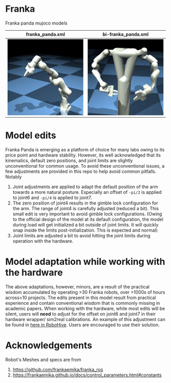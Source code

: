 # Franka
Franka panda mujoco models

franka_panda.xml           |  bi-franka_panda.xml |
:-------------------------:|:-------------------------:
![Alt text](franka.png?raw=false "franka") | ![Alt text](bi_franka.png?raw=false "bi-franka")  |

# Model edits
Franka Panda is emerging as a platform of choice for many labs owing to its price point and hardware stability. However, its well acknowledged that its kinematics, default zero positions, and joint limits are slightly unconventional for common usage. To avoid these unconventional issues, a few adjustments are provided in this repo to help avoid common pitfalls. Notably
1. Joint adjustments are applied to adapt the default position of the arm towards a more natural posture. Especially an offset of `-pi/2` is applied to joint6 and `-pi/4` is applied to joint7.
2. The zero position of joint4 results in the gimble lock configuration for the arm. The range of joint4 is carefully adjusted (reduced a bit). This small edit is very important to avoid gimble lock configurations. (Owing to the official design of the model at its default configuration, the model during load will get initialized a bit outside of joint limits. It will quickly snap inside the limits post-initialization. This is expected and normal)
3. Joint limits are adjusted a bit to avoid hitting the joint limits during operation with the hardware.

# Model adaptation while working with the hardware
The above adaptations, however, minors, are a result of the practical wisdom accumulated by operating >30 Franka robots, over >1000s of hours across>10 projects. The edits present in this model result from practical experience and contain conventional wisdom that is commonly missing in academic papers. When working with the hardware, while most edits will be silent, users will **need** to adjust for the offset on joint6 and joint7 in their hardware wrapper/ sim2real calibrations. An example of this adjustment can be found in [here in RoboHive](https://github.com/vikashplus/robohive/blob/main/robohive/envs/arms/franka/assets/franka_reach_v0.config). Users are encouraged to use their solution.

# Acknowledgements
Robot's Meshes and specs are from

1. https://github.com/frankaemika/franka_ros
1. https://frankaemika.github.io/docs/control_parameters.html#constants